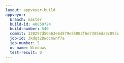 ```yaml
---
layout: appveyor-build
appveyor:
  branch: master
  build-id: 48850724
  build-number: 540
  commit: 338297d50a63e6d879e85003f6e73856da0c895c
  job-id: 3kdqt28wocmwnf7a
  job-number: 5
  os-name: Windows
  test-result: 0
---
```

